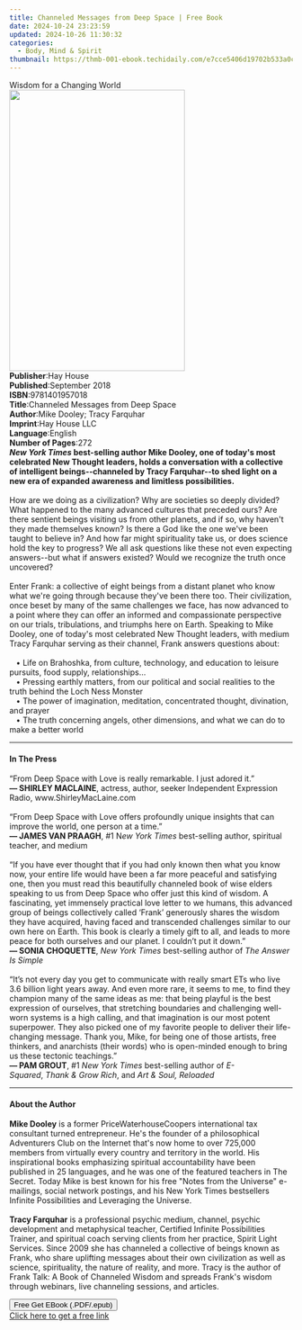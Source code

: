 ```yaml
---
title: Channeled Messages from Deep Space | Free Book
date: 2024-10-24 23:23:59
updated: 2024-10-26 11:30:32
categories:
  - Body, Mind & Spirit
thumbnail: https://thmb-001-ebook.techidaily.com/e7cce5406d19702b533a0c3b44e578f7b764cbb04d2a03ae69325a1bbdf28490.jpg
---
```

<main id="book-container">
  <div class="flex flex-col">
    <div class="book-brief flex-1 py-6 px-4 sm:p-6 md:py-10 md:px-8">
      <!-- brief-->
      <div class="book-brief-main">Wisdom for a Changing World</div>
    </div>
    <div
      class="book-meta-info flex-1 grid gap-4 col-start-1 col-end-3 row-start-1 sm:mb-6 sm:grid-cols-4 lg:gap-6 lg:col-start-2 lg:row-end-6 lg:row-span-6 lg:mb-0"
    >
      <div
        class="book-meta-info-left place-content-center mt-4 p-4 text-sm leading-6 col-start-2 col-span-2 dark:text-slate-400"
      >
        <img
          class="w-full h-500 object-cover rounded-lg sm:h-255 sm:col-span-2 lg:col-span-full"
          src="https://img-001-ebook.techidaily.com/7e67f14828637f14d4f86590208e5042c6a44da387ca73469393802f11b9cc6c.jpg"
          alt=""
          width="312"
          height="500"
        />
      </div>
      <div
        class="book-meta-info-right mt-2 col-start-1 row-start-2 col-span-3 self-center"
      >
        <!-- meta data  -->
        <div class="flex flex-col px-4 md:px-8">
          <div class="flex-1">
            <strong>Publisher</strong>:<span class="px-2">Hay House</span>
          </div>
          <div class="flex-1">
            <strong>Published</strong>:<span class="px-2">September 2018</span>
          </div>
          <div class="flex-1">
            <strong>ISBN</strong>:<span class="px-2">9781401957018</span>
          </div>
          <div class="flex-1">
            <strong>Title</strong>:<span class="px-2"
              >Channeled Messages from Deep Space</span
            >
          </div>
          <div class="flex-1">
            <strong>Author</strong>:<span class="px-2"
              >Mike Dooley; Tracy Farquhar</span
            >
          </div>
          <div class="flex-1">
            <strong>Imprint</strong>:<span class="px-2">Hay House LLC</span>
          </div>
          <div class="flex-1">
            <strong>Language</strong>:<span class="px-2">English</span>
          </div>
          <div class="flex-1">
            <strong>Number of Pages</strong>:<span class="px-2">272</span>
          </div>
        </div>
      </div>
    </div>
    <div class="book-description flex-1 py-6 px-4 sm:p-6 md:py-10 md:px-8">
      <div class="book-description-main">
        <div accordion-content="" id="description">
          <b
            ><i>New York Times</i> best-selling author Mike Dooley, one of
            today's most celebrated New Thought leaders, holds a conversation
            with a collective of intelligent beings--channeled by Tracy
            Farquhar--to shed light on a new era of expanded awareness and
            limitless possibilities.</b
          >
          <br /><br />How are we doing as a civilization? Why are societies so
          deeply divided? What happened to the many advanced cultures that
          preceded ours? Are there sentient beings visiting us from other
          planets, and if so, why haven't they made themselves known? Is there a
          God like the one we've been taught to believe in? And how far might
          spirituality take us, or does science hold the key to progress? We all
          ask questions like these not even expecting answers--but what if
          answers existed? Would we recognize the truth once uncovered?<br /><br />Enter
          Frank: a collective of eight beings from a distant planet who know
          what we're going through because they've been there too. Their
          civilization, once beset by many of the same challenges we face, has
          now advanced to a point where they can offer an informed and
          compassionate perspective on our trials, tribulations, and triumphs
          here on Earth. Speaking to Mike Dooley, one of today's most celebrated
          New Thought leaders, with medium Tracy Farquhar serving as their
          channel, Frank answers questions about:<br /><br />&nbsp;&nbsp;&nbsp;•&nbsp;Life
          on Brahoshka, from culture, technology, and education to leisure
          pursuits, food supply, relationships...
          <br />&nbsp;&nbsp;&nbsp;•&nbsp;Pressing earthly matters, from our
          political and social realities to the truth behind the Loch Ness
          Monster <br />&nbsp;&nbsp;&nbsp;•&nbsp;The power of imagination,
          meditation, concentrated thought, divination, and prayer
          <br />&nbsp;&nbsp;&nbsp;•&nbsp;The truth concerning angels, other
          dimensions, and what we can do to make a better world
        </div>
        <div class="accordion-fader"></div>
      </div>
    </div>
    <div class="book-excerpts flex-1 py-6 px-4 sm:p-6 md:py-10 md:px-8">
      <!-- excerpts-->
      <div class="book-excerpts-main">
        <hr />
        <h4 class="placeholder placeholder-heading">
          <span>In The Press</span>
        </h4>
        <p>
          “From Deep Space with Love is really remarkable. I just adored it.”<br /><b
            >— SHIRLEY MACLAINE</b
          >, actress, author, seeker&nbsp;Independent Expression Radio,
          www.ShirleyMacLaine.com<br /><br />“From Deep Space with Love offers
          profoundly unique insights that can improve the world, one person at a
          time.”<br /><b>— JAMES VAN PRAAGH</b>, #1 N<i>ew York Times</i
          >&nbsp;best-selling author, spiritual teacher, and medium<br /><br />“If
          you have ever thought that if you had only known then what you know
          now, your entire life would have been a far more peaceful and
          satisfying one, then you must read this beautifully channeled book of
          wise elders speaking to us from Deep Space who offer just this kind of
          wisdom. A fascinating, yet immensely practical love letter to we
          humans, this advanced group of beings collectively called ‘Frank’
          generously shares the wisdom they have acquired, having faced and
          transcended challenges similar to our own here on Earth. This book is
          clearly a timely gift to all, and leads to more peace for both
          ourselves and our planet. I couldn’t put it down.”<br /><b
            >— SONIA CHOQUETTE</b
          >,&nbsp;<i>New York Times</i>&nbsp;best-selling author of&nbsp;<i
            >The Answer Is Simple</i
          >&nbsp;<br /><br />“It’s not every day you get to communicate with
          really smart ETs who live 3.6 billion light years away. And even more
          rare, it seems to me, to find they champion many of the same ideas as
          me: that being playful is the best expression of ourselves, that
          stretching boundaries and challenging well-worn systems is a high
          calling, and that imagination is our most potent superpower. They also
          picked one of my favorite people to deliver their life-changing
          message. Thank you, Mike, for being one of those artists, free
          thinkers, and anarchists (their words) who is open-minded enough to
          bring us these tectonic teachings.”<br /><b>— PAM GROUT</b>,
          #1&nbsp;<i>New York Times&nbsp;</i>best-selling author
          of&nbsp;<i>E-Squared</i>,&nbsp;<i>Thank &amp; Grow Rich</i>,
          and&nbsp;<i>Art &amp; Soul, Reloaded</i>
        </p>
      </div>
    </div>
    <div class="book-about-author flex-1 py-6 px-4 sm:p-6 md:py-10 md:px-8">
      <!-- about author-->
      <div class="book-main-author-main">
        <hr />
        <h4 class="placeholder placeholder-heading">
          <span>About the Author</span>
        </h4>
        <p>
          <b>Mike Dooley</b> is a former PriceWaterhouseCoopers international
          tax consultant turned entrepreneur. He's the founder of a
          philosophical Adventurers Club on the Internet that's now home to over
          725,000 members from virtually every country and territory in the
          world. His inspirational books emphasizing spiritual accountability
          have been published in 25 languages, and he was one of the featured
          teachers in The Secret. Today Mike is best known for his free "Notes
          from the Universe" e-mailings, social network postings, and his New
          York Times bestsellers Infinite Possibilities and Leveraging the
          Universe. <br /><br /><b>Tracy Farquhar</b> is a professional psychic
          medium, channel, psychic development and metaphysical teacher,
          Certified Infinite Possibilities Trainer, and spiritual coach serving
          clients from her practice, Spirit Light Services. Since 2009 she has
          channeled a collective of beings known as Frank, who share uplifting
          messages about their own civilization as well as science,
          spirituality, the nature of reality, and more. Tracy is the author of
          Frank Talk: A Book of Channeled Wisdom and spreads Frank's wisdom
          through webinars, live channeling sessions, and articles.
        </p>
      </div>
    </div>
    <div class="book-free-get flex-1 py-6 px-4 sm:p-6 md:py-10 md:px-8">
      <button
        id="btn-free-get"
        class="bg-blue-500 hover:bg-blue-700 text-white font-bold py-2 px-4 rounded"
      >
        Free Get EBook (.PDF/.epub)
      </button>
      <div id="countdown-display" class="px-2 text-lg mt-2"></div>
      <a
        id="free-link"
        class="hidden bg-blue-500 hover:bg-blue-700 text-white font-bold py-2 px-4 rounded"
        href="https://www.ebooks.com/en-us/book/96334578/channeled-messages-from-deep-space/mike-dooley/"
        target="_blank"
        >Click here to get a free link</a
      >
    </div>
    <script>
      let countdownTime = 0;
      let countdownInterval = null;
      document
        .getElementById('btn-free-get')
        .addEventListener('click', startCountdown);
      function startCountdown() {
        countdownTime = new Date().getTime() + 60000 * 3;
        countdownInterval = setInterval(updateCountdown, 1000);
        document.getElementById('btn-free-get').disabled = true;
        document
          .getElementById('btn-free-get')
          .classList.add('bg-gray-500', 'cursor-not-allowed');
      }
      function updateCountdown() {
        let currentTime = new Date().getTime();
        let timeLeft = countdownTime - currentTime;
        let secondsLeft = Math.floor(timeLeft / 1000);
        document.getElementById('countdown-display').innerHTML =
          `Remaining time: ${secondsLeft} seconds.`;
        if (secondsLeft <= 0) {
          clearInterval(countdownInterval);
          document.getElementById('btn-free-get').classList.add('hidden');
          document.getElementById('free-link').classList.remove('hidden');
          document.getElementById('countdown-display').innerHTML = '';
        }
      }
    </script>
  </div>
</main>
